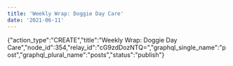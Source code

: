 ```yaml
---
title: 'Weekly Wrap: Doggie Day Care'
date: '2021-06-11'
---
```


{"action_type":"CREATE","title":"Weekly Wrap: Doggie Day Care","node_id":354,"relay_id":"cG9zdDozNTQ=","graphql_single_name":"post","graphql_plural_name":"posts","status":"publish"}
